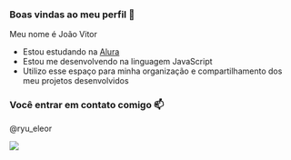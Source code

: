 ### Boas vindas ao meu perfil 💙

Meu nome é João Vitor

- Estou estudando na [Alura](https://www.alura.com.br)
- Estou me desenvolvendo na linguagem JavaScript
- Utilizo esse espaço para minha organização e compartilhamento dos meu projetos desenvolvidos

### Você entrar em contato comigo 📫

@ryu_eleor

![](https://media.tenor.com/i7llTDaTPtUAAAAC/naruto.gif)
